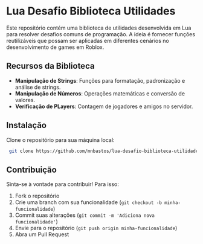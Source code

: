 # Lua Desafio Biblioteca Utilidades

Este repositório contém uma biblioteca de utilidades desenvolvida em Lua para resolver desafios comuns de programação. A ideia é fornecer funções reutilizáveis que possam ser aplicadas em diferentes cenários no desenvolvimento de games em Roblox.

## Recursos da Biblioteca

- **Manipulação de Strings**: Funções para formatação, padronização e análise de strings.
- **Manipulação de Números**: Operações matemáticas e conversão de valores.
- **Verificação de PLayers**:  Contagem de jogadores e amigos no servidor.

## Instalação

Clone o repositório para sua máquina local:

```sh
 git clone https://github.com/mnbastos/lua-desafio-biblioteca-utilidades.git
```


## Contribuição

Sinta-se à vontade para contribuir! Para isso:

1. Fork o repositório
2. Crie uma branch com sua funcionalidade (`git checkout -b minha-funcionalidade`)
3. Commit suas alterações (`git commit -m 'Adiciona nova funcionalidade'`)
4. Envie para o repositório (`git push origin minha-funcionalidade`)
5. Abra um Pull Request


